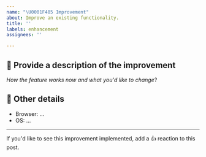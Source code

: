 ```yaml
---
name: "\U0001F485 Improvement"
about: Improve an existing functionality.
title: ''
labels: enhancement
assignees: ''

---
```


## 📝 Provide a description of the improvement

_How the feature works now and what you'd like to change_?

## 📃 Other details

*   Browser: …
*   OS: …

---

If you'd like to see this improvement implemented, add a 👍 reaction to this post.

